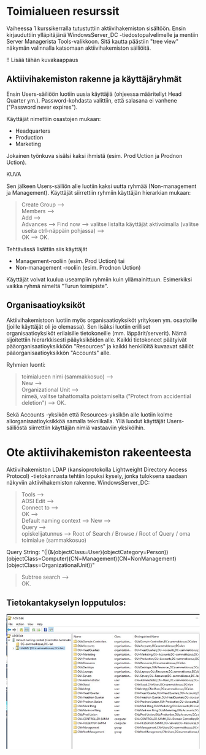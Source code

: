 # Toimialueen resurssit

Vaiheessa 1 kurssikerralla tutustuttiin aktiivihakemiston sisältöön. Ensin kirjauduttiin ylläpitäjänä WindowsServer_DC -tiedostopalvelimelle ja mentiin Server Managerista Tools-valikkoon. Sitä kautta päästiin "tree view" näkymän valinnalla katsomaan aktiivihakemiston säiliöitä.

!! Lisää tähän kuvakaappaus


## Aktiivihakemiston rakenne ja käyttäjäryhmät

Ensin Users-säiliöön luotiin uusia käyttäjiä (ohjeessa määritellyt Head Quarter ym.). Password-kohdasta valittiin, että salasana ei vanhene ("Password never expires").

Käyttäjät nimettiin osastojen mukaan:
- Headquarters
- Production
- Marketing

Jokainen työnkuva sisälsi kaksi ihmistä (esim. Prod Uction ja Prodnon Uction).

KUVA

Sen jälkeen Users-säiliön alle luotiin kaksi uutta ryhmää (Non-management ja Management). Käyttäjät siirrettiin ryhmiin käyttäjän hierarkian mukaan:
> Create Group -->   
Members -->  
Add -->  
Advances --> 
Find now --> 
valitse listalta käyttäjät aktivoimalla (valitse useita ctrl-näppäin pohjassa) -->  
OK --> OK.  

Tehtävässä lisättiin siis käyttäjät

- Management-rooliin (esim. Prod Uction) tai
- Non-management -rooliin (esim. Prodnon Uction)

Käyttäjät voivat kuulua useampiin ryhmiin kuin yllämainittuun. Esimerkiksi vaikka ryhmä nimeltä "Turun toimipiste". 

## Organisaatioyksiköt

Aktiivihakemistoon luotiin myös organisaatioyksiköt yrityksen ym. osastoille (joille käyttäjät oli jo olemassa). Sen lisäksi luotiin erilliset organisaatioyksiköt erilaisille tietokoneille (mm. läppärit/serverit). Nämä sijoitettiin hierarkkisesti pääyksiköiden alle. Kaikki tietokoneet päätyivät pääorganisaatioyksikköön "Resources" ja kaikki henkilöitä kuvaavat säiliöt pääorganisaatioyksikkön "Accounts" alle.

Ryhmien luonti:
> toimialueen nimi (sammakkosuo) -->  
New -->  
Organizational Unit -->  
nimeä, valitse tahattomalta poistamiselta ("Protect from accidential deletion") -->
OK.

Sekä Accounts -yksikön että Resources-yksikön alle luotiin kolme aliorganisaatioyksikköä samalla tekniikalla. Yllä luodut käyttäjät Users-säiliöstä siirrettiin käyttäjän nimiä vastaaviin yksiköihin.


# Ote aktiivihakemiston rakeenteesta

Aktiivihakemiston LDAP (kansioprotokolla Lightweight Directory Access Protocol) -tietokannasta tehtiin lopuksi kysely, jonka tuloksena saadaan näkyviin aktiivihakemiston rakenne. 
WindowsServer_DC:
> Tools -->  
ADSI Edit -->  
Connect to -->  
OK -->  
Default naming context --> 
New -->  
Query -->  
opiskelijatunnus --> 
Root of Search / Browse / Root of Query / oma toimialue (sammakkosuo)

Query String: "(|(&(objectClass=User)(objectCategory=Person))(objectClass=Computer)(CN=Management)(CN=NonManagement)(objectClass=OrganizationalUnit))"

> Subtree search -->  
OK.  

## Tietokantakyselyn lopputulos: 

![create](https://raw.githubusercontent.com/makumyyra/Windows-servers/main/md_images/toimialueen_resurssit/adsi2.JPG)
